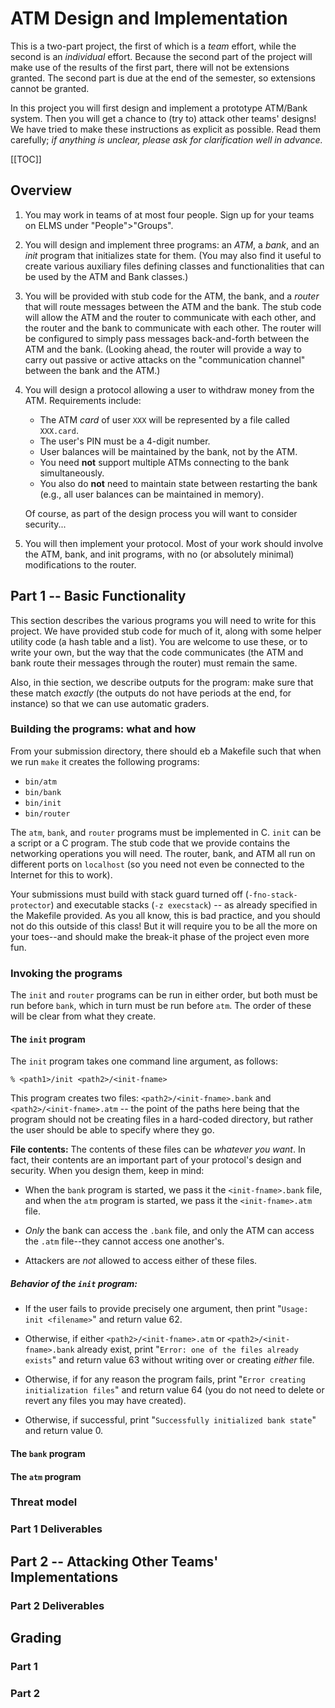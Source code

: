 # ATM Design and Implementation

This is a two-part project, the first of which is a *team* effort,
while the second is an *individual* effort. Because the second part of
the project will make use of the results of the first part, there will
not be extensions granted. The second part is due at the end of the
semester, so extensions cannot be granted.

In this project you will first design and implement a prototype
ATM/Bank system. Then you will get a chance to (try to) attack other
teams' designs! We have tried to make these instructions as explicit
as possible. Read them carefully; *if anything is unclear, please ask
for clarification well in advance.*

[[TOC]]

## Overview

 1. You may work in teams of at most four people. Sign up for your
    teams on ELMS under "People">"Groups".

 2. You will design and implement three programs: an *ATM*, a *bank*,
    and an *init* program that initializes state for them. (You may
    also find it useful to create various auxiliary files defining
    classes and functionalities that can be used by the ATM and Bank
    classes.)

 3. You will be provided with stub code for the ATM, the bank, and a
    *router* that will route messages between the ATM and the bank. The
    stub code will allow the ATM and the router to communicate with each
    other, and the router and the bank to communicate with each other.
    The router will be configured to simply pass messages back-and-forth
    between the ATM and the bank. (Looking ahead, the router will provide
    a way to carry out passive or active attacks on the "communication
    channel" between the bank and the ATM.)

 4. You will design a protocol allowing a user to withdraw money from
    the ATM.  Requirements include:
    
     * The ATM *card* of user `XXX` will be represented by a file
       called `XXX.card`.
     * The user's PIN must be a 4-digit number.
     * User balances will be maintained by the bank, not by the ATM.
     * You need **not** support multiple ATMs connecting to the bank
       simultaneously.
     * You also do **not** need to maintain state between restarting
       the bank (e.g., all user balances can be maintained in memory).
    
    Of course, as part of the design process you will want to consider
    security...

 5. You will then implement your protocol. Most of your work should
    involve the ATM, bank, and init programs, with no (or absolutely
    minimal) modifications to the router.

## Part 1 -- Basic Functionality

This section describes the various programs you will need to write for
this project. We have provided stub code for much of it, along with
some helper utility code (a hash table and a list). You are welcome to
use these, or to write your own, but the way that the code
communicates (the ATM and bank route their messages through the
router) must remain the same.

Also, in thie section, we describe outputs for the program: make sure
that these match *exactly* (the outputs do not have periods at the
end, for instance) so that we can use automatic graders.

### Building the programs: what and how

From your submission directory, there should eb a Makefile such that
when we run `make` it creates the following programs:

 * `bin/atm`
 * `bin/bank`
 * `bin/init`
 * `bin/router`

The `atm`, `bank`, and `router` programs must be implemented in
C. `init` can be a script or a C program. The stub code that we
provide contains the networking operations you will need. The router,
bank, and ATM all run on different ports on `localhost` (so you need
not even be connected to the Internet for this to work).

Your submissions must build with stack guard turned off
(`-fno-stack-protector`) and executable stacks (`-z execstack`) -- as
already specified in the Makefile provided. As you all know, this is
bad practice, and you should not do this outside of this class! But
it will require you to be all the more on your toes--and should make the
break-it phase of the project even more fun.

### Invoking the programs

The `init` and `router` programs can be run in either order, but both
must be run before `bank`, which in turn must be run before `atm`. The
order of these will be clear from what they create.

#### The `init` program

The `init` program takes one command line argument, as follows:

    % <path1>/init <path2>/<init-fname>

This program creates two files: `<path2>/<init-fname>.bank` and
`<path2>/<init-fname>.atm` -- the point of the paths here being that
the program should not be creating files in a hard-coded directory,
but rather the user should be able to specify where they go.

**File contents:** The contents of these files can be *whatever you
want*.  In fact, their contents are an important part of your
protocol's design and security. When you design them, keep in mind:

 * When the `bank` program is started, we pass it the
   `<init-fname>.bank` file, and when the `atm` program is started, we
   pass it the `<init-fname>.atm` file.

 * *Only* the bank can access the `.bank` file, and only the ATM can
   access the `.atm` file--they cannot access one another's.

 * Attackers are *not* allowed to access either of these files.

##### Behavior of the `init` program:

 * If the user fails to provide precisely one argument, then print
   "`Usage:  init <filename>`" and return value 62.

 * Otherwise, if either `<path2>/<init-fname>.atm` or
   `<path2>/<init-fname>.bank` already exist, print
   "`Error: one of the files already exists`" and return value 63
   without writing over or creating *either* file.

 * Otherwise, if for any reason the program fails, print
   "`Error creating initialization files`" and return value 64
   (you do not need to delete or revert any files you may have
   created).

 * Otherwise, if successful, print "`Successfully initialized bank state`"
   and return value 0.

#### The `bank` program

#### The `atm` program

### Threat model

### Part 1 Deliverables

## Part 2 -- Attacking Other Teams' Implementations

### Part 2 Deliverables

## Grading

### Part 1

### Part 2
